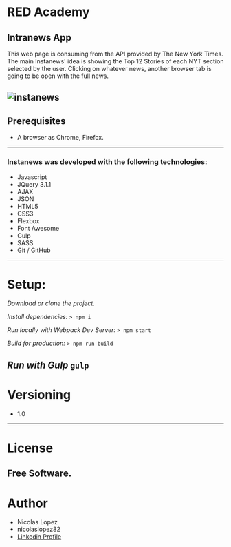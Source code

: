 # **RED Academy**
## **Intranews App**

This web page is consuming from the API provided by The New York Times. 
The main Instanews' idea is showing the Top 12 Stories of each NYT section selected by the user. 
Clicking on whatever news, another browser tab is going to be open with the full news.

![instanews](https://user-images.githubusercontent.com/6266503/52168945-b060a200-26e5-11e9-95f8-35aa6470838e.gif)
----

## **Prerequisites**
- A browser as Chrome, Firefox.
----

### **Instanews was developed with the following technologies:**
- Javascript
- JQuery 3.1.1
- AJAX
- JSON
- HTML5
- CSS3
- Flexbox
- Font Awesome
- Gulp
- SASS
- Git / GitHub
----

# **Setup:**

  *Download or clone the project.*
 
 *Install dependencies:*
```> npm i```

*Run locally with Webpack Dev Server:*
```> npm start```

*Build for production:*
```> npm run build```

 *Run with Gulp* ```gulp```
----

# **Versioning**
- 1.0
----

# **License**
Free Software.
----
# **Author**
- Nicolas Lopez 
- nicolaslopez82
- [Linkedin Profile](https://www.linkedin.com/in/nicolaslopez82/)
